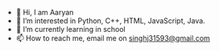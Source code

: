 - 👋 Hi, I am Aaryan
- 👀 I’m interested in Python, C++, HTML, JavaScript, Java.
- 🌱 I’m currently learning in school
- 📫 How to reach me, email me on singhj31593@gmail.com

<!---
AARyan007281/AARyan007281 is a ✨ special ✨ repository because its `README.md` (this file) appears on your GitHub profile.
You can click the Preview link to take a look at your changes.
--->
